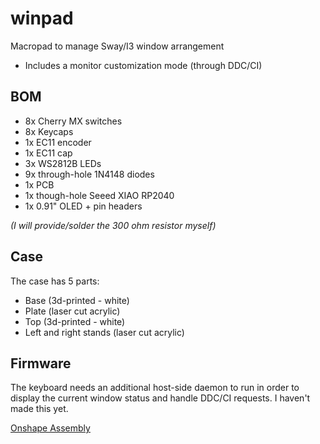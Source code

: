 # winpad

Macropad to manage Sway/I3 window arrangement
- Includes a monitor customization mode (through DDC/CI)

## BOM

* 8x Cherry MX switches
* 8x Keycaps
* 1x EC11 encoder
* 1x EC11 cap
* 3x WS2812B LEDs
* 9x through-hole 1N4148 diodes
* 1x PCB
* 1x though-hole Seeed XIAO RP2040
* 1x 0.91" OLED + pin headers

_(I will provide/solder the 300 ohm resistor myself)_

## Case

The case has 5 parts:

* Base (3d-printed - white)
* Plate (laser cut acrylic)
* Top (3d-printed - white)
* Left and right stands (laser cut acrylic)

## Firmware

The keyboard needs an additional host-side daemon to run in order to display the current window status and handle DDC/CI requests. I haven't made this yet.

[Onshape Assembly](https://cad.onshape.com/documents/a1757479993afdf8900976a8/w/f04ce65470661a1db78923f0/e/f06774e191f49aedcdf2b5ff)

